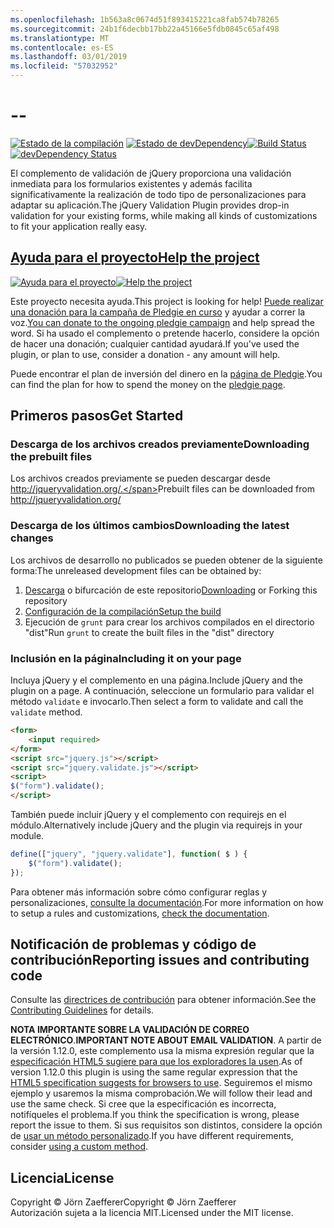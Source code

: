 ```yaml
---
ms.openlocfilehash: 1b563a8c0674d51f893415221ca8fab574b78265
ms.sourcegitcommit: 24b1f6decbb17bb22a45166e5fdb0845c65af498
ms.translationtype: MT
ms.contentlocale: es-ES
ms.lasthandoff: 03/01/2019
ms.locfileid: "57032952"
---
```

<a name="--"></a>--
================================

<span data-ttu-id="4e266-101">[![Estado de la compilación](https://secure.travis-ci.org/jzaefferer/jquery-validation.png)](http://travis-ci.org/jzaefferer/jquery-validation)
[![Estado de devDependency](https://david-dm.org/jzaefferer/jquery-validation/dev-status.png?theme=shields.io)](https://david-dm.org/jzaefferer/jquery-validation#info=devDependencies)</span><span class="sxs-lookup"><span data-stu-id="4e266-101">[![Build Status](https://secure.travis-ci.org/jzaefferer/jquery-validation.png)](http://travis-ci.org/jzaefferer/jquery-validation)
[![devDependency Status](https://david-dm.org/jzaefferer/jquery-validation/dev-status.png?theme=shields.io)](https://david-dm.org/jzaefferer/jquery-validation#info=devDependencies)</span></span>

<span data-ttu-id="4e266-102">El complemento de validación de jQuery proporciona una validación inmediata para los formularios existentes y además facilita significativamente la realización de todo tipo de personalizaciones para adaptar su aplicación.</span><span class="sxs-lookup"><span data-stu-id="4e266-102">The jQuery Validation Plugin provides drop-in validation for your existing forms, while making all kinds of customizations to fit your application really easy.</span></span>

## <a name="help-the-projecthttppledgiecomcampaigns18159"></a>[<span data-ttu-id="4e266-103">Ayuda para el proyecto</span><span class="sxs-lookup"><span data-stu-id="4e266-103">Help the project</span></span>](http://pledgie.com/campaigns/18159)

<span data-ttu-id="4e266-104">[![Ayuda para el proyecto](http://www.pledgie.com/campaigns/18159.png?skin_name=chrome)](http://pledgie.com/campaigns/18159)</span><span class="sxs-lookup"><span data-stu-id="4e266-104">[![Help the project](http://www.pledgie.com/campaigns/18159.png?skin_name=chrome)](http://pledgie.com/campaigns/18159)</span></span>

<span data-ttu-id="4e266-105">Este proyecto necesita ayuda.</span><span class="sxs-lookup"><span data-stu-id="4e266-105">This project is looking for help!</span></span> <span data-ttu-id="4e266-106">[Puede realizar una donación para la campaña de Pledgie en curso](http://pledgie.com/campaigns/18159) y ayudar a correr la voz.</span><span class="sxs-lookup"><span data-stu-id="4e266-106">[You can donate to the ongoing pledgie campaign](http://pledgie.com/campaigns/18159) and help spread the word.</span></span> <span data-ttu-id="4e266-107">Si ha usado el complemento o pretende hacerlo, considere la opción de hacer una donación; cualquier cantidad ayudará.</span><span class="sxs-lookup"><span data-stu-id="4e266-107">If you've used the plugin, or plan to use, consider a donation - any amount will help.</span></span>

<span data-ttu-id="4e266-108">Puede encontrar el plan de inversión del dinero en la [página de Pledgie](http://pledgie.com/campaigns/18159).</span><span class="sxs-lookup"><span data-stu-id="4e266-108">You can find the plan for how to spend the money on the [pledgie page](http://pledgie.com/campaigns/18159).</span></span>

## <a name="get-started"></a><span data-ttu-id="4e266-109">Primeros pasos</span><span class="sxs-lookup"><span data-stu-id="4e266-109">Get Started</span></span>

### <a name="downloading-the-prebuilt-files"></a><span data-ttu-id="4e266-110">Descarga de los archivos creados previamente</span><span class="sxs-lookup"><span data-stu-id="4e266-110">Downloading the prebuilt files</span></span>

<span data-ttu-id="4e266-111">Los archivos creados previamente se pueden descargar desde http://jqueryvalidation.org/.</span><span class="sxs-lookup"><span data-stu-id="4e266-111">Prebuilt files can be downloaded from http://jqueryvalidation.org/</span></span>

### <a name="downloading-the-latest-changes"></a><span data-ttu-id="4e266-112">Descarga de los últimos cambios</span><span class="sxs-lookup"><span data-stu-id="4e266-112">Downloading the latest changes</span></span>

<span data-ttu-id="4e266-113">Los archivos de desarrollo no publicados se pueden obtener de la siguiente forma:</span><span class="sxs-lookup"><span data-stu-id="4e266-113">The unreleased development files can be obtained by:</span></span>

 1. <span data-ttu-id="4e266-114">[Descarga](https://github.com/jzaefferer/jquery-validation/archive/master.zip) o bifurcación de este repositorio</span><span class="sxs-lookup"><span data-stu-id="4e266-114">[Downloading](https://github.com/jzaefferer/jquery-validation/archive/master.zip) or Forking this repository</span></span>
 2. [<span data-ttu-id="4e266-115">Configuración de la compilación</span><span class="sxs-lookup"><span data-stu-id="4e266-115">Setup the build</span></span>](CONTRIBUTING.md#build-setup)
 3. <span data-ttu-id="4e266-116">Ejecución de `grunt` para crear los archivos compilados en el directorio "dist"</span><span class="sxs-lookup"><span data-stu-id="4e266-116">Run `grunt` to create the built files in the "dist" directory</span></span>

### <a name="including-it-on-your-page"></a><span data-ttu-id="4e266-117">Inclusión en la página</span><span class="sxs-lookup"><span data-stu-id="4e266-117">Including it on your page</span></span>

<span data-ttu-id="4e266-118">Incluya jQuery y el complemento en una página.</span><span class="sxs-lookup"><span data-stu-id="4e266-118">Include jQuery and the plugin on a page.</span></span> <span data-ttu-id="4e266-119">A continuación, seleccione un formulario para validar el método `validate` e invocarlo.</span><span class="sxs-lookup"><span data-stu-id="4e266-119">Then select a form to validate and call the `validate` method.</span></span>

```html
<form>
    <input required>
</form>
<script src="jquery.js"></script>
<script src="jquery.validate.js"></script>
<script>
$("form").validate();
</script>
```

<span data-ttu-id="4e266-120">También puede incluir jQuery y el complemento con requirejs en el módulo.</span><span class="sxs-lookup"><span data-stu-id="4e266-120">Alternatively include jQuery and the plugin via requirejs in your module.</span></span>

```js
define(["jquery", "jquery.validate"], function( $ ) {
    $("form").validate();
});
```

<span data-ttu-id="4e266-121">Para obtener más información sobre cómo configurar reglas y personalizaciones, [consulte la documentación](http://jqueryvalidation.org/documentation/).</span><span class="sxs-lookup"><span data-stu-id="4e266-121">For more information on how to setup a rules and customizations, [check the documentation](http://jqueryvalidation.org/documentation/).</span></span>

## <a name="reporting-issues-and-contributing-code"></a><span data-ttu-id="4e266-122">Notificación de problemas y código de contribución</span><span class="sxs-lookup"><span data-stu-id="4e266-122">Reporting issues and contributing code</span></span>

<span data-ttu-id="4e266-123">Consulte las [directrices de contribución](CONTRIBUTING.md) para obtener información.</span><span class="sxs-lookup"><span data-stu-id="4e266-123">See the [Contributing Guidelines](CONTRIBUTING.md) for details.</span></span>

<span data-ttu-id="4e266-124">**NOTA IMPORTANTE SOBRE LA VALIDACIÓN DE CORREO ELECTRÓNICO**.</span><span class="sxs-lookup"><span data-stu-id="4e266-124">**IMPORTANT NOTE ABOUT EMAIL VALIDATION**.</span></span> <span data-ttu-id="4e266-125">A partir de la versión 1.12.0, este complemento usa la misma expresión regular que la [especificación HTML5 sugiere para que los exploradores la usen](https://html.spec.whatwg.org/multipage/forms.html#valid-e-mail-address).</span><span class="sxs-lookup"><span data-stu-id="4e266-125">As of version 1.12.0 this plugin is using the same regular expression that the [HTML5 specification suggests for browsers to use](https://html.spec.whatwg.org/multipage/forms.html#valid-e-mail-address).</span></span> <span data-ttu-id="4e266-126">Seguiremos el mismo ejemplo y usaremos la misma comprobación.</span><span class="sxs-lookup"><span data-stu-id="4e266-126">We will follow their lead and use the same check.</span></span> <span data-ttu-id="4e266-127">Si cree que la especificación es incorrecta, notifíqueles el problema.</span><span class="sxs-lookup"><span data-stu-id="4e266-127">If you think the specification is wrong, please report the issue to them.</span></span> <span data-ttu-id="4e266-128">Si sus requisitos son distintos, considere la opción de [usar un método personalizado](http://jqueryvalidation.org/jQuery.validator.addMethod/).</span><span class="sxs-lookup"><span data-stu-id="4e266-128">If you have different requirements, consider [using a custom method](http://jqueryvalidation.org/jQuery.validator.addMethod/).</span></span>

## <a name="license"></a><span data-ttu-id="4e266-129">Licencia</span><span class="sxs-lookup"><span data-stu-id="4e266-129">License</span></span>
<span data-ttu-id="4e266-130">Copyright &copy; Jörn Zaefferer</span><span class="sxs-lookup"><span data-stu-id="4e266-130">Copyright &copy; Jörn Zaefferer</span></span><br>
<span data-ttu-id="4e266-131">Autorización sujeta a la licencia MIT.</span><span class="sxs-lookup"><span data-stu-id="4e266-131">Licensed under the MIT license.</span></span>
